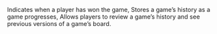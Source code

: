 Indicates when a player has won the game,
Stores a game’s history as a game progresses,
Allows players to review a game’s history and see previous versions of a game’s board.

